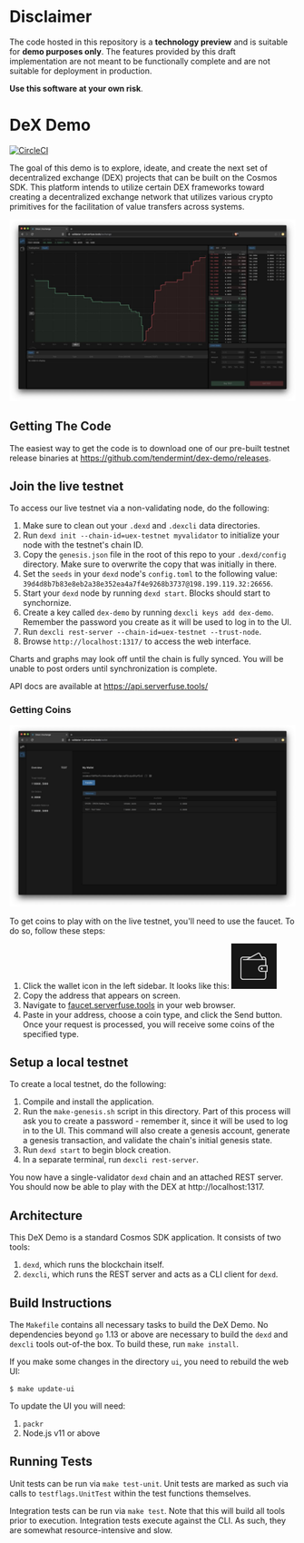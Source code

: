 # Disclaimer

The code hosted in this repository is a **technology preview** and is suitable for **demo purposes only**. The features provided by this draft implementation are not meant to be functionally complete and are not suitable for deployment in production.

**Use this software at your own risk**.

# DeX Demo

[![CircleCI](https://circleci.com/gh/tendermint/dex-demo.svg?style=svg)](https://circleci.com/gh/tendermint/dex-demo)

The goal of this demo is to explore, ideate, and create the next set of decentralized exchange (DEX) projects
that can be built on the Cosmos SDK. This platform intends to utilize certain DEX frameworks toward
creating a decentralized exchange network that utilizes various crypto primitives for the facilitation
of value transfers across systems.

![DeX Demo](./.screenshots/photo5026111012457261159.jpg)

## Getting The Code

The easiest way to get the code is to download one of our pre-built testnet release binaries
at https://github.com/tendermint/dex-demo/releases.

## Join the live testnet

To access our live testnet via a non-validating node, do the following:

1. Make sure to clean out your `.dexd` and `.dexcli` data directories.
2. Run `dexd init --chain-id=uex-testnet myvalidator` to initialize your node with the testnet's chain ID.
3. Copy the `genesis.json` file in the root of this repo to your `.dexd/config` directory. Make sure to overwrite the copy that was initially in there.
4. Set  the `seeds` in your `dexd` node's `config.toml` to the following value: `39d4d8b7b83e8eb2a38e352ea4a7f4e9268b3737@198.199.119.32:26656`.
5. Start your `dexd` node by running `dexd start`. Blocks should start to synchornize.
6. Create a key called `dex-demo` by running `dexcli keys add dex-demo`. Remember the password you create as it will be used to log in to the UI.
7. Run `dexcli rest-server --chain-id=uex-testnet --trust-node`.
8. Browse `http://localhost:1317/` to access the web interface.

Charts and graphs may look off until the chain is fully synced. You will be unable to post orders until synchronization is complete.

API docs are available at https://api.serverfuse.tools/

### Getting Coins

![DeX Demo](./.screenshots/photo5026111012457261162.jpg)

To get coins to play with on the live testnet, you'll need to use the faucet. To do so, follow these steps:

1. Click the wallet icon in the left sidebar. It looks like this: ![Wallet Icon](./docs/images/wallet-icon.png)
2. Copy the address that appears on screen.
3. Navigate to [faucet.serverfuse.tools](https://faucet.serverfuse.tools) in your web browser.
4. Paste in your address, choose a coin type, and click the Send button. Once your request is processed, you will receive some coins of the specified type.

## Setup a local testnet

To create a local testnet, do the following:

1. Compile and install the application.
2. Run the `make-genesis.sh` script in this directory. Part of this process will ask you to create a password - remember it, since it will be used to log in to the UI. This command will also create a genesis account, generate a genesis transaction, and validate the chain's initial genesis state.
3. Run `dexd start` to begin block creation.
4. In a separate terminal, run `dexcli rest-server`.

You now have a single-validator `dexd` chain and an attached REST server. You should now be able to play with the DEX at http://localhost:1317.

## Architecture

This DeX Demo is a standard Cosmos SDK application. It consists of two tools:

1. `dexd`, which runs the blockchain itself.
2. `dexcli`, which runs the REST server and acts as a CLI client for `dexd`.

## Build Instructions

The `Makefile` contains all necessary tasks to build the DeX Demo. No dependencies beyond `go` 1.13 or
above are necessary to build the `dexd` and `dexcli` tools out-of-the box. To build these, run
`make install`.

If you make some changes in the directory `ui`, you need to rebuild the web UI:

```
$ make update-ui
```

To update the UI you will need:

1. `packr`
2. Node.js v11 or above

## Running Tests

Unit tests can be run via `make test-unit`. Unit tests are marked as such via calls to `testflags.UnitTest` within the test functions themselves.

Integration tests can be run via `make test`. Note that this will build all tools prior to execution. Integration tests execute against the CLI. As such, they are somewhat resource-intensive and slow.

